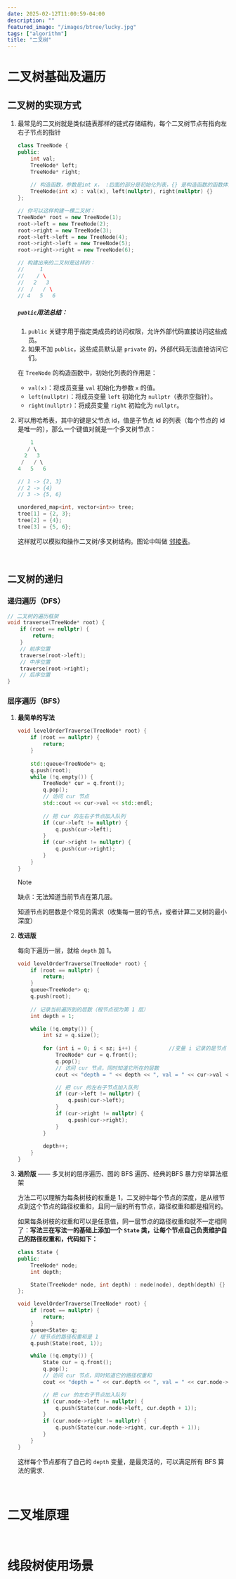 ```yaml
---
date: 2025-02-12T11:00:59-04:00
description: ""
featured_image: "/images/btree/lucky.jpg"
tags: ["algorithm"]
title: "二叉树"
---
```


# 二叉树基础及遍历

## 二叉树的实现方式

1. 最常见的二叉树就是类似链表那样的链式存储结构，每个二叉树节点有指向左右子节点的指针

   ```c++
   class TreeNode {
   public:
       int val;
       TreeNode* left;
       TreeNode* right;
     
       // 构造函数，参数是int x， :后面的部分是初始化列表，{} 是构造函数的函数体为空，即不需要额外的操作。
       TreeNode(int x) : val(x), left(nullptr), right(nullptr) {}
   };
   
   // 你可以这样构建一棵二叉树：
   TreeNode* root = new TreeNode(1);
   root->left = new TreeNode(2);
   root->right = new TreeNode(3);
   root->left->left = new TreeNode(4);
   root->right->left = new TreeNode(5);
   root->right->right = new TreeNode(6);
   
   // 构建出来的二叉树是这样的：
   //     1
   //    / \
   //   2   3
   //  /   / \
   // 4   5   6
   ```

   ##### `public`用法总结：

   1. `public` 关键字用于指定类成员的访问权限，允许外部代码直接访问这些成员。
   2. 如果不加 `public`，这些成员默认是 `private` 的，外部代码无法直接访问它们。

   

   在 `TreeNode` 的构造函数中，初始化列表的作用是：

   - `val(x)`：将成员变量 `val` 初始化为参数 `x` 的值。
   - `left(nullptr)`：将成员变量 `left` 初始化为 `nullptr`（表示空指针）。
   - `right(nullptr)`：将成员变量 `right` 初始化为 `nullptr`。



2. 可以用哈希表，其中的键是父节点 id，值是子节点 id 的列表（每个节点的 id 是唯一的），那么一个键值对就是一个多叉树节点：

   ```c++
       1
      / \
     2   3
    /   / \
   4   5   6
   ```

   ```c++
   // 1 -> {2, 3}
   // 2 -> {4}
   // 3 -> {5, 6}
   
   unordered_map<int, vector<int>> tree;
   tree[1] = {2, 3};
   tree[2] = {4};
   tree[3] = {5, 6};
   ```

   这样就可以模拟和操作二叉树/多叉树结构。图论中叫做 [邻接表](https://labuladong.online/algo/data-structure-basic/graph-basic/)。





&nbsp;

## 二叉树的递归

### 递归遍历（DFS）

```c++
// 二叉树的遍历框架
void traverse(TreeNode* root) {
    if (root == nullptr) {
        return;
    }
    // 前序位置
    traverse(root->left);
    // 中序位置
    traverse(root->right);
    // 后序位置
}
```





### 层序遍历（BFS）

1. **最简单的写法**

   ```c++
   void levelOrderTraverse(TreeNode* root) {
       if (root == nullptr) {
           return;
       }
     
       std::queue<TreeNode*> q;
       q.push(root);
       while (!q.empty()) {
           TreeNode* cur = q.front();
           q.pop();
           // 访问 cur 节点
           std::cout << cur->val << std::endl;
           
           // 把 cur 的左右子节点加入队列
           if (cur->left != nullptr) {
               q.push(cur->left);
           }
           if (cur->right != nullptr) {
               q.push(cur->right);
           }
       }
   }
   ```

   > [!NOTE]
   >
   > 缺点：无法知道当前节点在第几层。
   >
   > 知道节点的层数是个常见的需求（收集每一层的节点，或者计算二叉树的最小深度）

2. **改进版**

   每向下遍历一层，就给 `depth` 加 1。

   ```c++
   void levelOrderTraverse(TreeNode* root) {
       if (root == nullptr) {
           return;
       }
       queue<TreeNode*> q;
       q.push(root);
     
       // 记录当前遍历到的层数（根节点视为第 1 层）
       int depth = 1;
   
       while (!q.empty()) {
           int sz = q.size();											//变量 sz 记录队列的长度
         
           for (int i = 0; i < sz; i++) {          //变量 i 记录的是节点 cur 是当前层的第几个
               TreeNode* cur = q.front();
               q.pop();
               // 访问 cur 节点，同时知道它所在的层数
               cout << "depth = " << depth << ", val = " << cur->val << endl;
   
               // 把 cur 的左右子节点加入队列
               if (cur->left != nullptr) {
                   q.push(cur->left);
               }
               if (cur->right != nullptr) {
                   q.push(cur->right);
               }
           }
         
           depth++;
       }
   }
   ```

3. **进阶版** —— 多叉树的层序遍历、图的 BFS 遍历、经典的BFS 暴力穷举算法框架

   方法二可以理解为每条树枝的权重是 1，二叉树中每个节点的深度，是从根节点到这个节点的路径权重和，且同一层的所有节点，路径权重和都是相同的。

   如果每条树枝的权重和可以是任意值，同一层节点的路径权重和就不一定相同了：**写法三在写法一的基础上添加一个 `State` 类，让每个节点自己负责维护自己的路径权重和，代码如下：**

   ```c++
   class State {
   public:
       TreeNode* node;
       int depth;
   
       State(TreeNode* node, int depth) : node(node), depth(depth) {}
   };
   
   void levelOrderTraverse(TreeNode* root) {
       if (root == nullptr) {
           return;
       }
       queue<State> q;
       // 根节点的路径权重和是 1
       q.push(State(root, 1));
   
       while (!q.empty()) {
           State cur = q.front();
           q.pop();
           // 访问 cur 节点，同时知道它的路径权重和
           cout << "depth = " << cur.depth << ", val = " << cur.node->val << endl;
   
           // 把 cur 的左右子节点加入队列
           if (cur.node->left != nullptr) {
               q.push(State(cur.node->left, cur.depth + 1));
           }
           if (cur.node->right != nullptr) {
               q.push(State(cur.node->right, cur.depth + 1));
           }
       }
   }
   ```

   这样每个节点都有了自己的 `depth` 变量，是最灵活的，可以满足所有 BFS 算法的需求.



&nbsp;

# 二叉堆原理











&nbsp;

# 线段树使用场景
